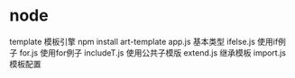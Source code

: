 # node

template 模板引擎
  npm install art-template
  app.js 基本类型
  ifelse.js 使用if例子
  for.js 使用for例子
  includeT.js 使用公共子模版
  extend.js 继承模板
  import.js 模板配置
